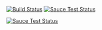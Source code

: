 [![Build Status](https://travis-ci.org/kristerkari/js-placeholder-polyfill.svg?branch=master)](https://travis-ci.org/kristerkari/js-placeholder-polyfill) [![Sauce Test Status](https://saucelabs.com/buildstatus/kristerkari)](https://saucelabs.com/u/kristerkari)

[![Sauce Test Status](https://saucelabs.com/browser-matrix/kristerkari.svg)](https://saucelabs.com/u/kristerkari)
